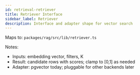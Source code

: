 ```yaml
---
id: retrieval-retriever
title: Retriever Interface
sidebar_label: Retriever
description: Interface and adapter shape for vector search
---
```


Maps to: `packages/rag/src/lib/retriever.ts`

Notes:

- Inputs: embedding vector, filters, K
- Result: candidate rows with scores; clamp to [0,1] as needed
- Adapter: pgvector today; pluggable for other backends later
